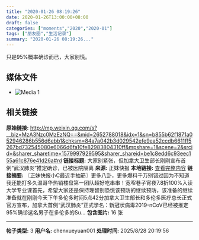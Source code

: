 ```yaml
---
title: "2020-01-26 08:19:26"
date: 2020-01-26T13:00:00+08:00
draft: false
categories: ["moments","2020","2020-01"]
tags: ["朋友圈","生活记录"]
summary: "2020-01-26 08:19:26..."
---
```


只是95%概率确诊而已，大家别慌。

## 媒体文件

- ![Media 1](/Moments/photos/2020-01-26/202001260819260.jpg)

## 相关链接

**原始链接:** http://mp.weixin.qq.com/s?__biz=MzA3Nzc0MzEzNQ==&mid=2652788018&idx=1&sn=b855b62f1871a052946286b556d6ebb1&chksm=84a7a042b3d029542efe9ea52ccdb6611ff5267bd732545080e6066d6fa10fe82983804310ff&mpshare=1&scene=2&srcid=&sharer_sharetime=1579997929595&sharer_shareid=be1c8edd6c93eec155a61c876e41d26a#rd
**链接标题:** 大家别紧张，但加拿大卫生部长刚刚宣布首例“武汉肺炎”推定确诊，已被医院隔离
**来源:** 正妹快报
**本地链接:** [查看完整内容](/link_content/2020/01/2020-01-26-3/link_content/)
**链接摘要:** 〖正妹快报小C最近手抽筋〗更多八卦，更多爆料千万别错过因为不知道我还能打多久温哥华热销楼盘第一团队超好吃串串！宽窄巷子宵夜7.8折100%入读大学专业课首先，希望大家还是保持理智别恐慌该预防的继续预防，该准备的继续准备就在刚刚今天下午多伦多时间5点42分加拿大卫生部长和多伦多医疗总长正式官方宣布，加拿大首例“武汉肺炎”正式学名：新冠状病毒2019-nCoV已经被推定95%确诊这名男子在多伦多的Su...
**包含图片:** 16 张

---

**帖子类型:** 3
**用户名:** chenxueyuan001
**处理时间:** 2025/8/28 20:19:56